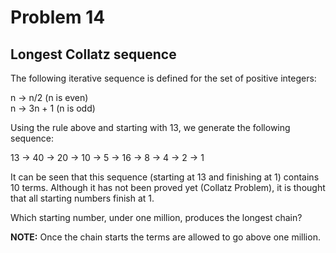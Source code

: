 # Problem 14
## Longest Collatz sequence
The following iterative sequence is defined for the set of positive integers:

n -> n/2 (n is even)  
n -> 3n \+ 1 (n is odd)

Using the rule above and starting with 13, we generate the following sequence:

13 -> 40 -> 20 -> 10 -> 5 ->
16 -> 8 -> 4 -> 2 -> 1

It can be seen that this sequence (starting at 13 and finishing at 1) contains
10 terms. Although it has not been proved yet (Collatz Problem), it is thought
that all starting numbers finish at 1.

Which starting number, under one million, produces the longest chain?

 **NOTE:** Once the chain starts the terms are allowed to go above one
million.


